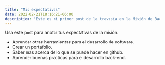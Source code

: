 ```yaml
---
title: "Mis expectativas"
date: 2022-02-21T18:16:21-06:00
description: 'Este es mi primer post de la travesía en la Misión de Backend con Node JS de Launch X.'
---
```


Usa este post para anotar tus expectativas de la misión.
- Aprender otras herramientas para el desarrollo de software.
- Crear un portafolio.
- Saber mas acerca de lo que se puede hacer en github.
- Aprender buenas practicas para el desarrollo back-end.
